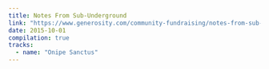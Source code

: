```yaml
---
title: Notes From Sub-Underground
link: "https://www.generosity.com/community-fundraising/notes-from-sub-underground"
date: 2015-10-01
compilation: true
tracks:
  - name: "Onipe Sanctus"
---
```


